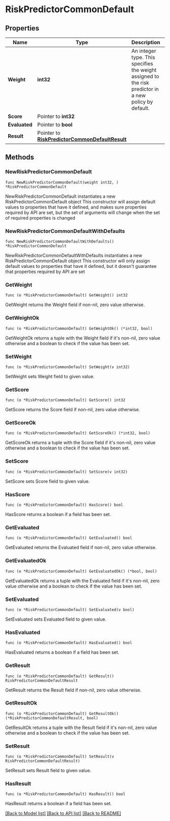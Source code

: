 # RiskPredictorCommonDefault

## Properties

Name | Type | Description | Notes
------------ | ------------- | ------------- | -------------
**Weight** | **int32** | An integer type. This specifies the weight assigned to the risk predictor in a new policy by default. | 
**Score** | Pointer to **int32** |  | [optional] 
**Evaluated** | Pointer to **bool** |  | [optional] 
**Result** | Pointer to [**RiskPredictorCommonDefaultResult**](RiskPredictorCommonDefaultResult.md) |  | [optional] 

## Methods

### NewRiskPredictorCommonDefault

`func NewRiskPredictorCommonDefault(weight int32, ) *RiskPredictorCommonDefault`

NewRiskPredictorCommonDefault instantiates a new RiskPredictorCommonDefault object
This constructor will assign default values to properties that have it defined,
and makes sure properties required by API are set, but the set of arguments
will change when the set of required properties is changed

### NewRiskPredictorCommonDefaultWithDefaults

`func NewRiskPredictorCommonDefaultWithDefaults() *RiskPredictorCommonDefault`

NewRiskPredictorCommonDefaultWithDefaults instantiates a new RiskPredictorCommonDefault object
This constructor will only assign default values to properties that have it defined,
but it doesn't guarantee that properties required by API are set

### GetWeight

`func (o *RiskPredictorCommonDefault) GetWeight() int32`

GetWeight returns the Weight field if non-nil, zero value otherwise.

### GetWeightOk

`func (o *RiskPredictorCommonDefault) GetWeightOk() (*int32, bool)`

GetWeightOk returns a tuple with the Weight field if it's non-nil, zero value otherwise
and a boolean to check if the value has been set.

### SetWeight

`func (o *RiskPredictorCommonDefault) SetWeight(v int32)`

SetWeight sets Weight field to given value.


### GetScore

`func (o *RiskPredictorCommonDefault) GetScore() int32`

GetScore returns the Score field if non-nil, zero value otherwise.

### GetScoreOk

`func (o *RiskPredictorCommonDefault) GetScoreOk() (*int32, bool)`

GetScoreOk returns a tuple with the Score field if it's non-nil, zero value otherwise
and a boolean to check if the value has been set.

### SetScore

`func (o *RiskPredictorCommonDefault) SetScore(v int32)`

SetScore sets Score field to given value.

### HasScore

`func (o *RiskPredictorCommonDefault) HasScore() bool`

HasScore returns a boolean if a field has been set.

### GetEvaluated

`func (o *RiskPredictorCommonDefault) GetEvaluated() bool`

GetEvaluated returns the Evaluated field if non-nil, zero value otherwise.

### GetEvaluatedOk

`func (o *RiskPredictorCommonDefault) GetEvaluatedOk() (*bool, bool)`

GetEvaluatedOk returns a tuple with the Evaluated field if it's non-nil, zero value otherwise
and a boolean to check if the value has been set.

### SetEvaluated

`func (o *RiskPredictorCommonDefault) SetEvaluated(v bool)`

SetEvaluated sets Evaluated field to given value.

### HasEvaluated

`func (o *RiskPredictorCommonDefault) HasEvaluated() bool`

HasEvaluated returns a boolean if a field has been set.

### GetResult

`func (o *RiskPredictorCommonDefault) GetResult() RiskPredictorCommonDefaultResult`

GetResult returns the Result field if non-nil, zero value otherwise.

### GetResultOk

`func (o *RiskPredictorCommonDefault) GetResultOk() (*RiskPredictorCommonDefaultResult, bool)`

GetResultOk returns a tuple with the Result field if it's non-nil, zero value otherwise
and a boolean to check if the value has been set.

### SetResult

`func (o *RiskPredictorCommonDefault) SetResult(v RiskPredictorCommonDefaultResult)`

SetResult sets Result field to given value.

### HasResult

`func (o *RiskPredictorCommonDefault) HasResult() bool`

HasResult returns a boolean if a field has been set.


[[Back to Model list]](../README.md#documentation-for-models) [[Back to API list]](../README.md#documentation-for-api-endpoints) [[Back to README]](../README.md)


